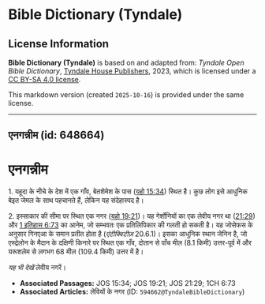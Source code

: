 # Bible Dictionary (Tyndale)

## License Information

**Bible Dictionary (Tyndale)** is based on and adapted from: _Tyndale Open Bible Dictionary_, [Tyndale House Publishers](https://tyndaleopenresources.com/), 2023, which is licensed under a [CC BY-SA 4.0 license](https://creativecommons.org/licenses/by-sa/4.0/legalcode.en).

This markdown version (created `2025-10-16`) is provided under the same license.



--------------------------------

## एनगन्नीम (id: 648664)

एनगन्नीम
========

1\. यहूदा के नीचे के देश में एक गाँव, बेतशेमेश के पास ([यहो 15:34](https://ref.ly/Josh15:34)) स्थित है। कुछ लोग इसे आधुनिक बेइत जेमल के साथ पहचानते हैं, लेकिन यह संदेहास्पद है।

2\. इस्साकार की सीमा पर स्थित एक नगर ([यहो 19:21](https://ref.ly/Josh19:21))। यह गेर्शोनियों का एक लेवीय नगर था ([21:29](https://ref.ly/Josh21:29)) और [1 इतिहास 6:73](https://ref.ly/1Chr6:73) का आनेम, जो सम्भवतः एक प्रतिलिपिकार की गलती हो सकती है। यह जोसेफस के अनुसार गिनएआ के समान प्रतीत होता है (*एंटीक्विटीज़* 20\.6\.1\)। इसका आधुनिक स्थान जेनिन है, जो एस्द्रेलोन के मैदान के दक्षिणी किनारे पर स्थित एक गाँव, दोतान से पाँच मील (8\.1 किमी) उत्तर\-पूर्व में और यरूशलेम से लगभग 68 मील (109\.4 किमी) उत्तर में है।

*यह भी देखें* लेवीय नगरें।

* **Associated Passages:** JOS 15:34; JOS 19:21; JOS 21:29; 1CH 6:73
* **Associated Articles:** लेवियों के नगर (ID: `594662@TyndaleBibleDictionary`)

